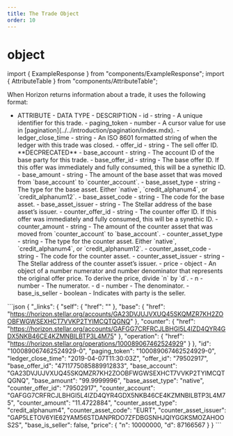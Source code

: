 ```yaml
---
title: The Trade Object
order: 10
---
```


# object

import { ExampleResponse } from "components/ExampleResponse"; import { AttributeTable } from "components/AttributeTable";

When Horizon returns information about a trade, it uses the following format:

 - ATTRIBUTE - DATA TYPE - DESCRIPTION - id - string - A unique identifier for this trade. - paging\_token - number - A cursor value for use in \[pagination\]\(../../introduction/pagination/index.mdx\). - ledger\_close\_time - string - An ISO 8601 formatted string of when the ledger with this trade was closed. - offer\_id - string - The sell offer ID. \*\*DECPRECATED\*\* - base\_account - string - The account ID of the base party for this trade. - base\_offer\_id - string - The base offer ID. If this offer was immediately and fully consumed, this will be a synethic ID. - base\_amount - string - The amount of the base asset that was moved from \`base\_account\` to \`counter\_account\`. - base\_asset\_type - string - The type for the base asset. Either \`native\`, \`credit\_alphanum4\`, or \`credit\_alphanum12\`. - base\_asset\_code - string - The code for the base asset. - base\_asset\_issuer - string - The Stellar address of the base asset’s issuer. - counter\_offer\_id - string - The counter offer ID. If this offer was immediately and fully consumed, this will be a synethic ID. - counter\_amount - string - The amount of the counter asset that was moved from \`counter\_account\` to \`base\_account\`. - counter\_asset\_type - string - The type for the counter asset. Either \`native\`, \`credit\_alphanum4\`, or \`credit\_alphanum12\`. - counter\_asset\_code - string - The code for the counter asset. - counter\_asset\_issuer - string - The Stellar address of the counter asset’s issuer. - price - object - An object of a number numerator and number denominator that represents the original offer price. To derive the price, divide \`n\` by \`d\`. - n - number - The numerator. - d - number - The denominator. - base\_is\_seller - boolean - Indicates with party is the seller.

 \`\`\`json { "\_links": { "self": { "href": "" }, "base": { "href": "https://horizon.stellar.org/accounts/GA23DVJUJVXUQ45SKQMZR7KH2ZOOBFWGWSEXHCT7VVKP2TYIMCQTQGNQ" }, "counter": { "href": "https://horizon.stellar.org/accounts/GAFGG7CRFRCJLBHGI5L4IZD4QYR4GDX5NKB46CE4KZMNBILBTP3L4M75" }, "operation": { "href": "https://horizon.stellar.org/operations/100089067462524929" } }, "id": "100089067462524929-0", "paging\_token": "100089067462524929-0", "ledger\_close\_time": "2019-04-07T11:30:03Z", "offer\_id": "79502917", "base\_offer\_id": "4711775085889912833", "base\_account": "GA23DVJUJVXUQ45SKQMZR7KH2ZOOBFWGWSEXHCT7VVKP2TYIMCQTQGNQ", "base\_amount": "99.9999996", "base\_asset\_type": "native", "counter\_offer\_id": "79502917", "counter\_account": "GAFGG7CRFRCJLBHGI5L4IZD4QYR4GDX5NKB46CE4KZMNBILBTP3L4M75", "counter\_amount": "11.4722884", "counter\_asset\_type": "credit\_alphanum4", "counter\_asset\_code": "EURT", "counter\_asset\_issuer": "GAP5LETOV6YIE62YAM56STDANPRDO7ZFDBGSNHJQIYGGKSMOZAHOOS2S", "base\_is\_seller": false, "price": { "n": 10000000, "d": 87166567 } } \`\`\`

